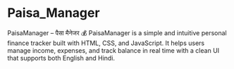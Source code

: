# Paisa_Manager
PaisaManager – पैसा मैनेजर 💰  PaisaManager is a simple and intuitive personal finance tracker built with HTML, CSS, and JavaScript. It helps users manage income, expenses, and track balance in real time with a clean UI that supports both English and Hindi.
